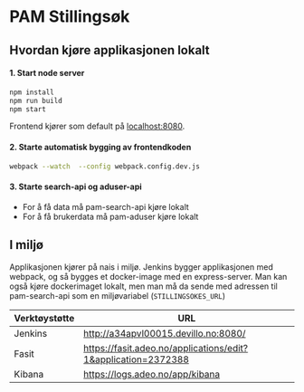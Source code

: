 # PAM Stillingsøk

## Hvordan kjøre applikasjonen lokalt

#### 1. Start node server
```sh 
npm install
npm run build
npm start
```
Frontend kjører som default på [localhost:8080](localhost:8080). 

#### 2. Starte automatisk bygging av frontendkoden
```sh 
webpack --watch  --config webpack.config.dev.js
```

#### 3. Starte search-api og aduser-api
* For å få data må pam-search-api kjøre lokalt
* For å få brukerdata må pam-aduser kjøre lokalt

## I miljø

Applikasjonen kjører på nais i miljø. Jenkins bygger applikasjonen med webpack, og så bygges et docker-image med en express-server. Man kan også kjøre dockerimaget lokalt, men man må da sende med adressen til pam-search-api som en miljøvariabel (`STILLINGSOKES_URL`)

Verktøystøtte | URL
--------------|------------------------------------------------------------------
Jenkins       | http://a34apvl00015.devillo.no:8080/
Fasit         | https://fasit.adeo.no/applications/edit?1&application=2372388
Kibana        | https://logs.adeo.no/app/kibana










